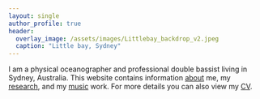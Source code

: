 ```yaml
---
layout: single
author_profile: true
header:
  overlay_image: /assets/images/Littlebay_backdrop_v2.jpeg
  caption: "Little bay, Sydney"
---
```


I am a physical oceanographer and professional double bassist living in Sydney, Australia.
This website contains information [about][about-page] me, my [research][research-page], and my [music][music-page] work.
For more details you can also view my [CV][cv-pdf].

[about-page]: https://jbisits.github.io/about/
[music-page]: https://jbisits.github.io/music/
[research-page]: https://jbisits.github.io/research/
[cv-pdf]: https://nbviewer.org/github/jbisits/Josef-Bisits-CV/blob/main/main.pdf
